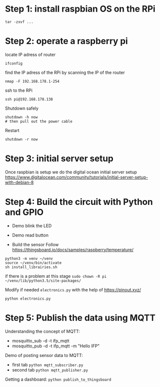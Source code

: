 # Step 1: install raspbian OS on the RPi
```
tar -zxvf ...
```
# Step 2: operate a raspberry pi
locate IP adress of router
```
ifconfig
```
find the IP adress of the RPi by scanning the IP of the router
```
nmap -F 192.168.178.1-254
```
ssh to the RPi
```
ssh pi@192.168.178.138
```
Shutdown safely
```
shutdown -h now
# then pull out the power cable
```
Restart
```
shutdown -r now
```

# Step 3: initial server setup
Once raspbian is setup we do the digital ocean initial server setup
https://www.digitalocean.com/community/tutorials/initial-server-setup-with-debian-8


# Step 4: Build the circuit with Python and GPIO
* Demo blink the LED
* Demo read button

* Build the sensor
Follow https://thingsboard.io/docs/samples/raspberry/temperature/

```
python3 -m venv ~/venv
source ~/venv/bin/activate
sh install_librairies.sh
```
if there is a problem at this stage `sudo chown -R pi ~/venv/lib/python3.5/site-packages/`

Modify if needed `electronics.py` with the help of https://pinout.xyz/
```
python electronics.py
```

# Step 5: Publish the data using MQTT
Understanding the concept of MQTT:
* mosquitto_sub -d -t ifp_mqtt
* mosquitto_pub -d -t ifp_mqtt -m "Hello IFP"

Demo of posting sensor data to MQTT:
* first tab `python mqtt_subscriber.py`
* second tab `python mqtt_publisher.py`

Getting a dashboard:
`python publish_to_thingsboard`
